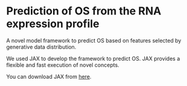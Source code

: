 # Prediction of OS from the RNA expression profile
A novel model framework to predict OS based on features selected by generative data distribution.

We used JAX to develop the framework to predict OS. JAX provides a flexible and fast execution of novel concepts.

You can download JAX from [here](https://github.com/google/jax).
